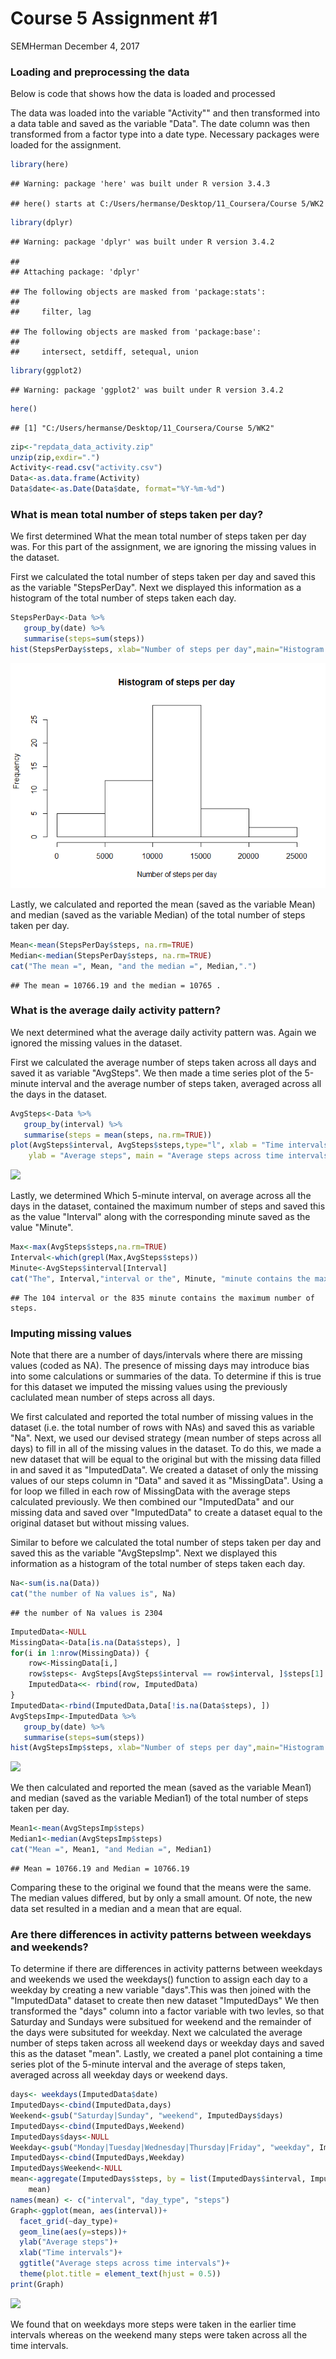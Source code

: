 Course 5 Assignment \#1
================
SEMHerman
December 4, 2017

### Loading and preprocessing the data

Below is code that shows how the data is loaded and processed

The data was loaded into the variable "Activity"" and then transformed into a data table and saved as the variable "Data". The date column was then transformed from a factor type into a date type. Necessary packages were loaded for the assignment.

``` r
library(here)
```

    ## Warning: package 'here' was built under R version 3.4.3

    ## here() starts at C:/Users/hermanse/Desktop/11_Coursera/Course 5/WK2

``` r
library(dplyr)
```

    ## Warning: package 'dplyr' was built under R version 3.4.2

    ## 
    ## Attaching package: 'dplyr'

    ## The following objects are masked from 'package:stats':
    ## 
    ##     filter, lag

    ## The following objects are masked from 'package:base':
    ## 
    ##     intersect, setdiff, setequal, union

``` r
library(ggplot2)
```

    ## Warning: package 'ggplot2' was built under R version 3.4.2

``` r
here()
```

    ## [1] "C:/Users/hermanse/Desktop/11_Coursera/Course 5/WK2"

``` r
zip<-"repdata_data_activity.zip"
unzip(zip,exdir=".")
Activity<-read.csv("activity.csv")
Data<-as.data.frame(Activity)
Data$date<-as.Date(Data$date, format="%Y-%m-%d")
```

### What is mean total number of steps taken per day?

We first determined What the mean total number of steps taken per day was. For this part of the assignment, we are ignoring the missing values in the dataset.

First we calculated the total number of steps taken per day and saved this as the variable "StepsPerDay". Next we displayed this information as a histogram of the total number of steps taken each day.

``` r
StepsPerDay<-Data %>%
   group_by(date) %>%
   summarise(steps=sum(steps))
hist(StepsPerDay$steps, xlab="Number of steps per day",main="Histogram of steps per day")
```

![](steps-1.png)

Lastly, we calculated and reported the mean (saved as the variable Mean) and median (saved as the variable Median) of the total number of steps taken per day.

``` r
Mean<-mean(StepsPerDay$steps, na.rm=TRUE)
Median<-median(StepsPerDay$steps, na.rm=TRUE)
cat("The mean =", Mean, "and the median =", Median,".")
```

    ## The mean = 10766.19 and the median = 10765 .

### What is the average daily activity pattern?

We next determined what the average daily activity pattern was. Again we ignored the missing values in the dataset.

First we calculated the average number of steps taken across all days and saved it as variable "AvgSteps". We then made a time series plot of the 5-minute interval and the average number of steps taken, averaged across all the days in the dataset.

``` r
AvgSteps<-Data %>%
   group_by(interval) %>%
   summarise(steps = mean(steps, na.rm=TRUE))
plot(AvgSteps$interval, AvgSteps$steps,type="l", xlab = "Time intervals", 
    ylab = "Average steps", main = "Average steps across time intervals")
```

![](PA1_template_files/figure-markdown_github/interval-1.png)

Lastly, we determined Which 5-minute interval, on average across all the days in the dataset, contained the maximum number of steps and saved this as the value "Interval" along with the corresponding minute saved as the value "Minute".

``` r
Max<-max(AvgSteps$steps,na.rm=TRUE)
Interval<-which(grepl(Max,AvgSteps$steps))
Minute<-AvgSteps$interval[Interval]
cat("The", Interval,"interval or the", Minute, "minute contains the maximum number of steps.")
```

    ## The 104 interval or the 835 minute contains the maximum number of steps.

### Imputing missing values

Note that there are a number of days/intervals where there are missing values (coded as NA). The presence of missing days may introduce bias into some calculations or summaries of the data. To determine if this is true for this dataset we imputed the missing values using the previously caclulated mean number of steps across all days.

We first calculated and reported the total number of missing values in the dataset (i.e. the total number of rows with NAs) and saved this as variable "Na". Next, we used our devised strategy (mean number of steps across all days) to fill in all of the missing values in the dataset. To do this, we made a new dataset that will be equal to the original but with the missing data filled in and saved it as "ImputedData". We created a dataset of only the missing values of our steps column in "Data" and saved it as "MissingData". Using a for loop we filled in each row of MissingData with the average steps calculated previously. We then combined our "ImputedData" and our missing data and saved over "ImputedData" to create a dataset equal to the original dataset but without missing values.

Similar to before we calculated the total number of steps taken per day and saved this as the variable "AvgStepsImp". Next we displayed this information as a histogram of the total number of steps taken each day.

``` r
Na<-sum(is.na(Data))
cat("the number of Na values is", Na)
```

    ## the number of Na values is 2304

``` r
ImputedData<-NULL
MissingData<-Data[is.na(Data$steps), ]
for(i in 1:nrow(MissingData)) {
    row<-MissingData[i,]
    row$steps<- AvgSteps[AvgSteps$interval == row$interval, ]$steps[1]
    ImputedData<<- rbind(row, ImputedData)
}
ImputedData<-rbind(ImputedData,Data[!is.na(Data$steps), ])
AvgStepsImp<-ImputedData %>%
   group_by(date) %>%
   summarise(steps=sum(steps))
hist(AvgStepsImp$steps, xlab="Number of steps per day",main="Histogram of steps per day")
```

![](PA1_template_files/figure-markdown_github/impute-1.png)

We then calculated and reported the mean (saved as the variable Mean1) and median (saved as the variable Median1) of the total number of steps taken per day.

``` r
Mean1<-mean(AvgStepsImp$steps)
Median1<-median(AvgStepsImp$steps)
cat("Mean =", Mean1, "and Median =", Median1)
```

    ## Mean = 10766.19 and Median = 10766.19

Comparing these to the original we found that the means were the same. The median values differed, but by only a small amount. Of note, the new data set resulted in a median and a mean that are equal.

### Are there differences in activity patterns between weekdays and weekends?

To determine if there are differences in activity patterns between weekdays and weekends we used the weekdays() function to assign each day to a weekday by creating a new variable "days".This was then joined with the "ImputedData" dataset to create then new dataset "ImputedDays" We then transformed the "days" column into a factor variable with two levles, so that Saturday and Sundays were subsitued for weekend and the remainder of the days were subsituted for weekday. Next we calculated the average number of steps taken across all weekend days or weekday days and saved this as the dataset "mean". Lastly, we created a panel plot containing a time series plot of the 5-minute interval and the average of steps taken, averaged across all weekday days or weekend days.

``` r
days<- weekdays(ImputedData$date)
ImputedDays<-cbind(ImputedData,days)
Weekend<-gsub("Saturday|Sunday", "weekend", ImputedDays$days)
ImputedDays<-cbind(ImputedDays,Weekend)
ImputedDays$days<-NULL
Weekday<-gsub("Monday|Tuesday|Wednesday|Thursday|Friday", "weekday", ImputedDays$Weekend)
ImputedDays<-cbind(ImputedDays,Weekday)
ImputedDays$Weekend<-NULL
mean<-aggregate(ImputedDays$steps, by = list(ImputedDays$interval, ImputedDays$Weekday), 
    mean)
names(mean) <- c("interval", "day_type", "steps")
Graph<-ggplot(mean, aes(interval))+
  facet_grid(~day_type)+
  geom_line(aes(y=steps))+
  ylab("Average steps")+
  xlab("Time intervals")+
  ggtitle("Average steps across time intervals")+
  theme(plot.title = element_text(hjust = 0.5))
print(Graph)
```

![](PA1_template_files/figure-markdown_github/days-1.png)

We found that on weekdays more steps were taken in the earlier time intervals whereas on the weekend many steps were taken across all the time intervals.
